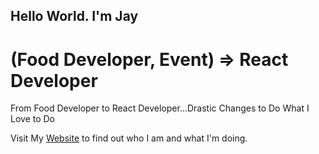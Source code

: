 ## Hello World. I'm Jay

# (Food Developer, Event) => React Developer

From Food Developer to React Developer...Drastic Changes to Do What I Love to Do

Visit My [Website](https://jaylee.io/) to find out who I am and what I'm doing.

<!---
BlueJayLeeFly/BlueJayLeeFly is a ✨ special ✨ repository because its `README.md` (this file) appears on your GitHub profile.
You can click the Preview link to take a look at your changes.
--->
